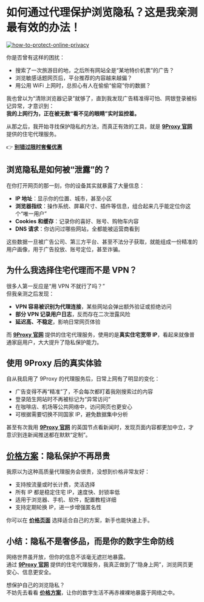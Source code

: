# 如何通过代理保护浏览隐私？这是我亲测最有效的办法！

<a href='https://postimg.cc/xJf153RQ' target='_blank'><img src='https://i.postimg.cc/j5Nns8nD/how-to-protect-online-privacy.png' border='0' alt='how-to-protect-online-privacy'/></a>

你是否曾有这样的困扰：

- 搜索了一次旅游目的地，之后所有网站全是“某地特价机票”的广告？  
- 浏览敏感话题网页后，平台推荐的内容越来越偏？  
- 用公用 WiFi 上网时，总担心有人在偷偷“偷窥”你的数据？  

我也曾以为“清除浏览器记录”就够了，直到我发现广告精准得可怕、网银登录被标记异常，才意识到：  
**我的上网行为，正在被无数“看不见的眼睛”实时监控着。**

从那之后，我开始寻找保护隐私的方法，而真正有效的工具，就是 [**9Proxy 官网**](https://the9proxy.short.gy/github-homepage-lucas888) 提供的住宅代理服务。

👉   [**别错过限时套餐优惠**](https://the9proxy.short.gy/github-pricing-lucas888)

## 浏览隐私是如何被“泄露”的？

在你打开网页的那一刻，你的设备其实就暴露了大量信息：

- **IP 地址**：显示你的位置、城市，甚至小区  
- **浏览器指纹**：操作系统、屏幕尺寸、插件等信息，组合起来几乎能定位你这个“唯一用户”  
- **Cookies 和缓存**：记录你的喜好、账号、购物车内容  
- **DNS 请求**：你访问过哪些网站，全都能被运营商看到  

这些数据一旦被广告公司、第三方平台、甚至不法分子获取，就能组成一份精准的用户画像，用于广告投放、账号定位，甚至诈骗。

## 为什么我选择住宅代理而不是 VPN？

很多人第一反应是“用 VPN 不就行了吗？”  
但我亲测之后发现：

- **VPN 容易被识别为代理连接**，某些网站会弹出额外验证或拒绝访问  
- **部分 VPN 记录用户日志**，反而存在二次泄露风险  
- **延迟高、不稳定**，影响日常网页体验  

而 [**9Proxy 官网**](https://the9proxy.short.gy/github-homepage-lucas888) 提供的住宅代理服务，使用的是**真实住宅宽带 IP**，看起来就像普通家庭用户，大大提升了隐私保护能力。

## 使用 9Proxy 后的真实体验

自从我启用了 9Proxy 的代理服务后，日常上网有了明显的变化：

- 广告变得不再“精准”了，不会每次都盯着我刚搜索过的内容  
- 登录陌生网站时不再被标记为“异常访问”  
- 在咖啡店、机场等公共网络中，访问网页也更安心  
- 可根据需要切换不同国家 IP，避免数据集中分析  

甚至有次我用 [**9Proxy 官网**](https://the9proxy.short.gy/github-homepage-lucas888) 的英国节点看新闻时，发现页面内容都更加中立，才意识到连新闻推送都在默默“定制”。

## [**价格方案**](https://the9proxy.short.gy/github-pricing-lucas888)：隐私保护不再昂贵

我原以为这种高质量代理服务会很贵，没想到价格非常友好：

- 支持按流量或时长计费，灵活选择  
- 所有 IP 都是稳定住宅 IP，速度快、封锁率低  
- 适用于浏览器、手机、软件，配置教程详细  
- 支持定期轮换 IP，进一步增强匿名性

你可以在 [**价格页面**](https://the9proxy.short.gy/github-pricing-lucas888) 选择适合自己的方案，新手也能快速上手。

## 小结：隐私不是奢侈品，而是你的数字生命防线

网络世界虽开放，但你的信息不该毫无遮拦地暴露。  
通过 [**9Proxy 官网**](https://the9proxy.short.gy/github-homepage-lucas888) 提供的住宅代理服务，我真正做到了“隐身上网”，浏览网页更安心、信息更安全。

想保护自己的浏览隐私？  
不妨先去看看 [**价格方案**](https://the9proxy.short.gy/github-pricing-lucas888)，让你的数字生活不再赤裸裸地暴露于网络之中。


